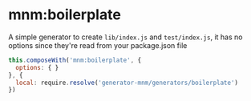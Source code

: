 # mnm:boilerplate

A simple generator to create `lib/index.js` and `test/index.js`, it has no
options since they're read from your package.json file

```js
this.composeWith('mnm:boilerplate', {
  options: { }
}, {
  local: require.resolve('generator-mnm/generators/boilerplate')
})
```

